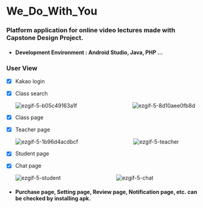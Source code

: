 # We_Do_With_You
### Platform application for online video lectures made with Capstone Design Project.
- ####  Development Environment : Android Studio, Java, PHP ...



### User View

- [x] Kakao login
- [x] Class search

  ![ezgif-5-b05c49163a1f](https://user-images.githubusercontent.com/33143335/102000905-8b9cd300-3d2f-11eb-899e-ef5708990dbb.gif)  &nbsp;&nbsp;&nbsp;&nbsp;&nbsp;  &nbsp;&nbsp;&nbsp;&nbsp;&nbsp; &nbsp;&nbsp;&nbsp;&nbsp;&nbsp; &nbsp;&nbsp;&nbsp;&nbsp;&nbsp; &nbsp;&nbsp;&nbsp;&nbsp;&nbsp; &nbsp;&nbsp;&nbsp;&nbsp;&nbsp;  ![ezgif-5-8d10aee0fb8d](https://user-images.githubusercontent.com/33143335/102000955-e0404e00-3d2f-11eb-9478-87376d61c625.gif)

  
  
  
- [x] Class page
- [x] Teacher page

  ![ezgif-5-1b96d4acdbcf](https://user-images.githubusercontent.com/33143335/102001045-dbc86500-3d30-11eb-9271-a2b0866402a2.gif)  &nbsp;&nbsp;&nbsp;&nbsp;&nbsp;  &nbsp;&nbsp;&nbsp;&nbsp;&nbsp; &nbsp;&nbsp;&nbsp;&nbsp;&nbsp; &nbsp;&nbsp;&nbsp;&nbsp;&nbsp; &nbsp;&nbsp;&nbsp;&nbsp;&nbsp; &nbsp;&nbsp;&nbsp;&nbsp;&nbsp;  ![ezgif-5-teacher](https://user-images.githubusercontent.com/33143335/102035432-afc9e400-3e03-11eb-8be3-7a7b098d5ebe.gif)


  
  
  
- [x] Student page
- [x] Chat page

  ![ezgif-5-student](https://user-images.githubusercontent.com/33143335/102035050-d1769b80-3e02-11eb-9144-532b7d08adae.gif)  &nbsp;&nbsp;&nbsp;&nbsp;&nbsp;  &nbsp;&nbsp;&nbsp;&nbsp;&nbsp; &nbsp;&nbsp;&nbsp;&nbsp;&nbsp; &nbsp;&nbsp;&nbsp;&nbsp;&nbsp; &nbsp;&nbsp;&nbsp;&nbsp;&nbsp; &nbsp;&nbsp;&nbsp;&nbsp;&nbsp;  ![ezgif-5-chat](https://user-images.githubusercontent.com/33143335/102035174-1d294500-3e03-11eb-9ebe-1318370cf1d8.gif)
  
  
- ####  Purchase page, Setting page, Review page, Notification page, etc. can be checked by installing apk.
